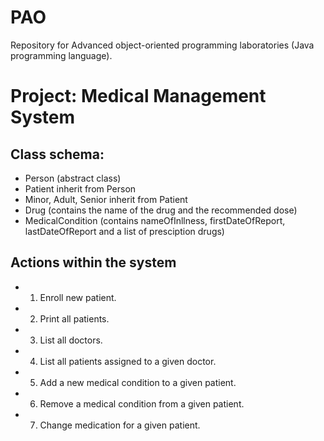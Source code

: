 # PAO

Repository for Advanced object-oriented programming laboratories (Java programming language).

# Project: Medical Management System

## Class schema:
- Person (abstract class)
- Patient inherit from Person
- Minor, Adult, Senior inherit from Patient
- Drug (contains the name of the drug and the recommended dose)
- MedicalCondition (contains nameOfInllness, firstDateOfReport, lastDateOfReport and a list of presciption drugs)

## Actions within the system
- 1. Enroll new patient.
- 2. Print all patients.
- 3. List all doctors.
- 4. List all patients assigned to a given doctor.
- 5. Add a new medical condition to a given patient.
- 6. Remove a medical condition from a given patient.
- 7. Change medication for a given patient.
